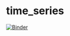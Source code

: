 # time_series
[![Binder](https://mybinder.org/badge_logo.svg)](https://mybinder.org/v2/gh/henriqnuchoa/time_series/HEAD)
